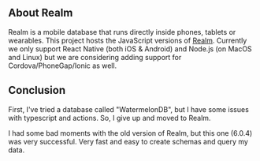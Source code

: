 ## About Realm

Realm is a mobile database that runs directly inside phones, tablets or wearables.
This project hosts the JavaScript versions of [Realm](https://realm.io/). Currently we only support React Native (both iOS & Android) and Node.js (on MacOS and Linux) but we are considering adding support for Cordova/PhoneGap/Ionic as well.

## Conclusion

First, I've tried a database called "WatermelonDB", but I have some issues with typescript and actions. So, I give up and moved to Realm.

I had some bad moments with the old version of Realm, but this one (6.0.4) was very successful. Very fast and easy to create schemas and query my data.
